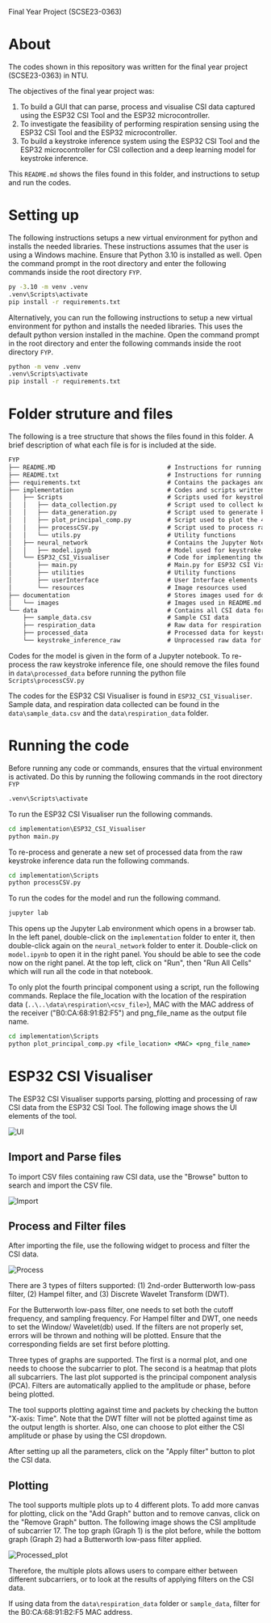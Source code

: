 Final Year Project (SCSE23-0363)

# About
The codes shown in this repository was written for the final year project (SCSE23-0363) in NTU.

The objectives of the final year project was:
1. To build a GUI that can parse, process and visualise CSI data captured using the ESP32 CSI Tool and the ESP32 microcontroller.
2. To investigate the feasibility of performing respiration sensing using the ESP32 CSI Tool and the ESP32 microcontroller.
3. To build a keystroke inference system using the ESP32 CSI Tool and the ESP32 microcontroller for CSI collection and a deep learning model for keystroke inference.

This `README.md` shows the files found in this folder, and instructions to setup and run the codes.

# Setting up

The following instructions setups a new virtual environment for python and installs the needed libraries.
These instructions assumes that the user is using a Windows machine. Ensure that Python 3.10 is installed as well. Open the command prompt in the root directory and enter the following commands inside the root directory `FYP`.

```cmd
py -3.10 -m venv .venv
.venv\Scripts\activate
pip install -r requirements.txt
```

Alternatively, you can run the following instructions to setup a new virtual environment for python and installs the needed libraries. This uses the default python version installed in the machine. Open the command prompt in the root directory and enter the following commands inside the root directory `FYP`.
```cmd
python -m venv .venv
.venv\Scripts\activate
pip install -r requirements.txt
```

# Folder struture and files

The following is a tree structure that shows the files found in this folder. A brief description of what each file is for is included at the side.

```markdown
FYP
├── README.MD                               # Instructions for running the codes
├── README.txt                              # Instructions for running the codes
├── requirements.txt                        # Contains the packages and libraries needed to run all the code
├── implementation                          # Codes and scripts written for the FYP
│   ├── Scripts                             # Scripts used for keystroke inference and respiration sensing
│   │   ├── data_collection.py              # Script used to collect keystroke inference data
│   │   ├── data_generation.py              # Script used to generate keystroke inference data
│   │   ├── plot_principal_comp.py          # Script used to plot the 4th principal component
│   │   ├── processCSV.py                   # Script used to process raw keystroke inference data
│   │   └── utils.py                        # Utility functions
│   ├── neural_network                      # Contains the Jupyter Notebook for the model
│   │   ├── model.ipynb                     # Model used for keystroke inference
│   └── ESP32_CSI_Visualiser                # Code for implementing the ESP32 CSI Visualiser
│       ├── main.py                         # Main.py for ESP32 CSI Visualiser
│       ├── utilities                       # Utility functions
│       ├── userInterface                   # User Interface elements
│       └── resources                       # Image resources used
├── documentation                           # Stores images used for documentation purposes
│   └── images                              # Images used in README.md
└── data                                    # Contains all CSI data for respiration sensing and keystroke inference
    ├── sample_data.csv                     # Sample CSI data 
    ├── respiration_data                    # Raw data for respiration sensing
    ├── processed_data                      # Processed data for keystroke inference
    └── keystroke_inference_raw             # Unprocessed raw data for keystroke inference
```

Codes for the model is given in the form of a Jupyter notebook. To re-process the raw keystroke inference file, one should remove the files found in `data\processed_data` before running the python file `Scripts\processCSV.py`

The codes for the ESP32 CSI Visualiser is found in `ESP32_CSI_Visualiser`. Sample data, and respiration data collected can be found in the `data\sample_data.csv` and the `data\respiration_data` folder.

# Running the code
Before running any code or commands, ensures that the virtual environment is activated. Do this by running the following commands in the root directory `FYP`
```cmd
.venv\Scripts\activate
```
To run the ESP32 CSI Visualiser run the following commands.

```cmd
cd implementation\ESP32_CSI_Visualiser
python main.py
```

To re-process and generate a new set of processed data from the raw keystroke inference data run the following commands.

```cmd
cd implementation\Scripts
python processCSV.py
```

To run the codes for the model and run the following command.
```cmd
jupyter lab
```

This opens up the Jupyter Lab environment which opens in a browser tab. In the left panel, double-click on the `implementation` folder to enter it, then double-click again on the `neural_network` folder to enter it. Double-click on `model.ipynb` to open it in the right panel. You should be able to see the code now on the right panel.
At the top left, click on "Run", then "Run All Cells" which will run all the code in that notebook. 

To only plot the fourth principal component using a script, run the following commands. Replace the file_location with the location of the respiration data (`..\..\data\respiration\<csv_file>`), MAC with the MAC address of the receiver ("B0:CA:68:91:B2:F5") and png_file_name as the output file name.

```cmd
cd implementation\Scripts
python plot_principal_comp.py <file_location> <MAC> <png_file_name>
```

# ESP32 CSI Visualiser

The ESP32 CSI Visualiser supports parsing, plotting and processing of raw CSI data from the ESP32 CSI Tool. The following image shows the UI elements of the tool.

![UI](documentation/images/UI.png)

## Import and Parse files

To import CSV files containing raw CSI data, use the "Browse" button to search and import the CSV file. 

![Import](documentation/images/Import.png)

## Process and Filter files

After importing the file, use the following widget to process and filter the CSI data. 

![Process](documentation/images/Process.png)

There are 3 types of filters supported: (1) 2nd-order Butterworth low-pass filter, (2) Hampel filter, and (3) Discrete Wavelet Transform (DWT).

For the Butterworth low-pass filter, one needs to set both the cutoff frequency, and sampling frequency.
For Hampel filter and DWT, one needs to set the Window/ Wavelet(db) used. If the filters are not properly set, errors will be thrown and nothing will be plotted. Ensure that the corresponding fields are set first before plotting.

Three types of graphs are supported. The first is a normal plot, and one needs to choose the subcarrier to plot. The second is a heatmap that plots all subcarriers. The last plot supported is the principal component analysis (PCA).
Filters are automatically applied to the amplitude or phase, before being plotted. 

The tool supports plotting against time and packets by checking the button "X-axis: Time". Note that the DWT filter will not be plotted against time as the output length is shorter. Also, one can choose to plot either the CSI amplitude or phase by using the CSI dropdown.

After setting up all the parameters, click on the "Apply filter" button to plot the CSI data.

## Plotting

The tool supports multiple plots up to 4 different plots. To add more canvas for plotting, click on the "Add Graph" button and to remove canvas, click on the "Remove Graph" button. The following image shows the CSI amplitude of subcarrier 17. The top graph (Graph 1) is the plot before, while the bottom graph (Graph 2) had a Butterworth low-pass filter applied.

![Processed_plot](documentation/images/Processed_Plot.png)

Therefore, the multiple plots allows users to compare either between different subcarriers, or to look at the results of applying filters on the CSI data.

If using data from the `data\respiration_data` folder or `sample_data`, filter for the B0:CA:68:91:B2:F5 MAC address.
